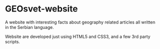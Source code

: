 # GEOsvet-website

A website with interesting facts about geography related articles all written in the Serbian language.

Website are developed just using HTML5 and CSS3, and a few 3rd party scripts.
